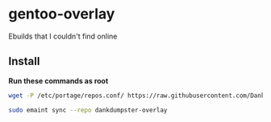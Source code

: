 # gentoo-overlay
Ebuilds that I couldn't find online

## Install
**Run these commands as root**
```bash
wget -P /etc/portage/repos.conf/ https://raw.githubusercontent.com/DankDumpster/gentoo-overlay/master/dankdumpster-overlay.conf
```

```bash
sudo emaint sync --repo dankdumpster-overlay
```
